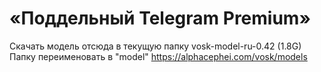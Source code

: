 # «Поддельный Telegram Premium»


Скачать модель отсюда в текущую папку
vosk-model-ru-0.42 (1.8G)
Папку переименовать в "model"
https://alphacephei.com/vosk/models
